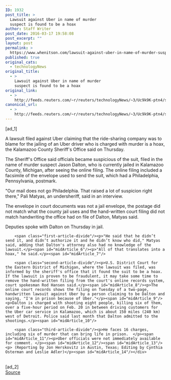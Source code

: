 ```yaml
---
ID: 1932
post_title: >
  Lawsuit against Uber in name of murder
  suspect is found to be a hoax
author: Staff Writer
post_date: 2016-03-17 19:58:08
post_excerpt: ""
layout: post
permalink: >
  https://www.whenitson.com/lawsuit-against-uber-in-name-of-murder-suspect-is-found-to-be-a-hoax/
published: true
original_cats:
  - technologyNews
original_title:
  - >
    Lawsuit against Uber in name of murder
    suspect is found to be a hoax
original_link:
  - >
    http://feeds.reuters.com/~r/reuters/technologyNews/~3/Uc9k9K-ptn4/story01.htm
canonical_url:
  - >
    http://feeds.reuters.com/~r/reuters/technologyNews/~3/Uc9k9K-ptn4/story01.htm
---
```

 [ad_1]
<br><div id="articleText">
<span id="midArticle_start"/>

<span id="midArticle_0"/><span class="focusParagraph" readability="5"><p><span class="articleLocatio&lt;/span&gt;n">A lawsuit filed against Uber claiming that the ride-sharing company was to blame for the jailing of an Uber driver who is charged with murder is a hoax, the Kalamazoo County Sheriff's Office said on Thursday.</span></p></span><span id="midArticle_1"/><p>The Sheriff's Office said officials became suspicious of the suit, filed in the name of murder suspect Jason Dalton, who is currently jailed in Kalamazoo County, Michigan, after seeing the online filing. The online filing included a facsimile of the envelope used to send the suit, which had a Philadelphia, Pennsylvania, postmark.</p><span id="midArticle_2"/><p>"Our mail does not go Philadelphia. That raised a lot of suspicion right there," Pali Matyas, an undersheriff, said in an interview.</p><span id="midArticle_3"/><p>The envelope in court documents was not a jail envelope, the postage did not match what the county jail uses and the hand-written court filing did not match handwriting the office had on file of Dalton, Matyas said.</p><span id="midArticle_4"/><p>Deputies spoke with Dalton on Thursday in jail.</p><span id="midArticle_5"/>
        
        <span class="first-article-divide"/><p>"He said that he didn’t send it, and didn’t authorize it and he didn’t know who did," Matyas said, adding that Dalton's attorney also had no knowledge of the lawsuit.</p><span id="midArticle_6"/><p>"All of that translates into a hoax," he said.</p><span id="midArticle_7"/>
        
        <span class="second-article-divide"/><p>U.S. District Court for the Eastern District of Michigan, where the lawsuit was filed, was informed by the sheriff's office that it found the suit to be a hoax. If the lawsuit is proven to be fraudulent, it may take some time to remove the hand-written filing from the court's online records system, court spokesman Rod Hansen said.</p><span id="midArticle_8"/><p>The online court records shows the filing on Tuesday of a two-page, handwritten lawsuit against Uber by a person claiming to be Dalton and saying, "I'm in prison because of Uber."</p><span id="midArticle_9"/><p>Dalton is charged with shooting eight people, killing six of them, over a five-hour period on Feb. 20 in between driving customers for the Uber car service in Kalamazoo, which is about 150 miles (240 km) west of Detroit. Police said last month that Dalton admitted to the shootings.</p><span id="midArticle_10"/>
        
        <span class="third-article-divide"/><p>He faces 16 charges, including six of murder that can bring life in prison.  </p><span id="midArticle_11"/><p>Uber officials were not immediately available for comment. </p><span id="midArticle_12"/><span id="midArticle_13"/><p> (Reporting by Jon Herskovitz in Austin, Texas; Editing by Cynthia Osterman and Leslie Adler)</p><span id="midArticle_14"/></div>
<br>[ad_2]
<br><a href="http://feeds.reuters.com/~r/reuters/technologyNews/~3/Uc9k9K-ptn4/story01.htm">Source </a>